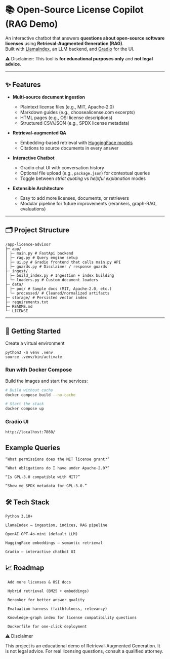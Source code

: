 # 📚 Open-Source License Copilot (RAG Demo)

An interactive chatbot that answers **questions about open-source software licenses** using **Retrieval-Augmented Generation (RAG)**.  
Built with [LlamaIndex](https://www.llamaindex.ai/), an LLM backend, and [Gradio](https://gradio.app/) for the UI.

⚠️ Disclaimer: This tool is **for educational purposes only** and **not legal advice**.

---

## ✨ Features
- **Multi-source document ingestion**  
  - Plaintext license files (e.g., MIT, Apache-2.0)  
  - Markdown guides (e.g., choosealicense.com excerpts)  
  - HTML pages (e.g., OSI license descriptions)  
  - Structured CSV/JSON (e.g., SPDX license metadata)  

- **Retrieval-augmented QA**  
  - Embedding-based retrieval with [HuggingFace models](https://huggingface.co/)  
  - Citations to source documents in every answer  

- **Interactive Chatbot**  
  - Gradio chat UI with conversation history  
  - Optional file upload (e.g., `package.json`) for contextual queries  
  - Toggle between *strict quoting* vs *helpful explanation* modes  

- **Extensible Architecture**  
  - Easy to add more licenses, documents, or retrievers  
  - Modular pipeline for future improvements (rerankers, graph-RAG, evaluations)  

---

## 🗂️ Project Structure

```
/app-licence-advisor
├─ app/
│ ├─ main.py # FastApi backend
│ ├─ rag.py # Query engine setup
│ ├─ ui.py # Gradio frontend that calls main.py API
│ ├─ guards.py # Disclaimer / response guards
├─ ingest/
│ ├─ build_index.py # Ingestion + index building
│ └─ loaders.py # Custom document loaders
├─ data/
│ ├─ poc/ # Sample docs (MIT, Apache-2.0, etc.)
│ └─ processed/ # Cleaned/normalized artifacts
├─ storage/ # Persisted vector index
├─ requirements.txt
├─ README.md
└─ LICENSE
```

---

## 🚀 Getting Started

Create a virtual environment
```
python3 -m venv .venv
source .venv/bin/activate

```
### Run with Docker Compose

Build the images and start the services:

```bash
# Build without cache
docker compose build --no-cache 

# Start the stack
docker compose up

```
### Gradio UI 
```
http://localhost:7860/
```
## Example Queries
```
“What permissions does the MIT license grant?”

“What obligations do I have under Apache-2.0?”

“Is GPL-3.0 compatible with MIT?”

“Show me SPDX metadata for GPL-3.0.”
```

## 🛠️ Tech Stack
```
Python 3.10+

LlamaIndex – ingestion, indices, RAG pipeline

OpenAI GPT-4o-mini (default LLM)

HuggingFace embeddings – semantic retrieval

Gradio – interactive chatbot UI
```

## 📈 Roadmap
```
 Add more licenses & OSI docs

 Hybrid retrieval (BM25 + embeddings)

 Reranker for better answer quality

 Evaluation harness (faithfulness, relevancy)

 Knowledge-graph index for license compatibility questions

 Dockerfile for one-click deployment
 ```

 ⚠️ Disclaimer

This project is an educational demo of Retrieval-Augmented Generation.
It is not legal advice. For real licensing questions, consult a qualified attorney.